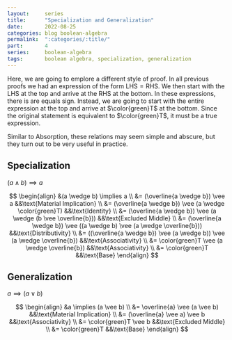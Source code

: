 ```yaml
---
layout:     series
title:      "Specialization and Generalization"
date:       2022-08-25
categories: blog boolean-algebra
permalink:  ":categories/:title/"
part:       4
series:     boolean-algebra
tags:       boolean algebra, specialization, generalization
---
```


Here, we are going to emplore a different style of proof. In all previous proofs we had an expression of the form $\text{LHS} = \text{RHS}$. We then start with the $\text{LHS}$ at the top and arrive at the $\text{RHS}$ at the bottom. In these expressions, there is are equals sign. Instead, we are going to start with the entire expression at the top and arrive at $\color{green}T$ at the bottom. Since the original statement is equivalent to $\color{green}T$, it must be a true expression.

Similar to Absorption, these relations may seem simple and abscure, but they turn out to be very useful in practice.

## Specialization

$(a \wedge b) \implies a$

$$
\begin{align}
    &(a \wedge b) \implies a \\
    &= (\overline{a \wedge b}) \vee a                                           &&\text{Material Implication} \\
    &= (\overline{a \wedge b}) \vee (a \wedge \color{green}T)                   &&\text{Identity} \\
    &= (\overline{a \wedge b}) \vee (a \wedge (b \vee \overline{b}))            &&\text{Excluded Middle} \\
    &= (\overline{a \wedge b}) \vee ((a \wedge b) \vee (a \wedge \overline{b})) &&\text{Distributivity} \\
    &= ((\overline{a \wedge b}) \vee (a \wedge b)) \vee (a \wedge \overline{b}) &&\text{Associativity} \\
    &= \color{green}T \vee (a \wedge \overline{b})                              &&\text{Associativity} \\
    &= \color{green}T                                                           &&\text{Base}
\end{align}
$$

## Generalization

$a \implies (a \vee b)$

$$
\begin{align}
    &a \implies (a \vee b) \\
    &= \overline{a} \vee (a \vee b)     &&\text{Material Implication} \\
    &= (\overline{a} \vee a) \vee b     &&\text{Associativity} \\
    &= \color{green}T \vee b            &&\text{Excluded Middle} \\
    &= \color{green}T                   &&\text{Base}
\end{align}
$$